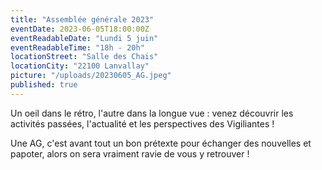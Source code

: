 ```yaml
---
title: "Assemblée générale 2023"
eventDate: 2023-06-05T18:00:00Z
eventReadableDate: "Lundi 5 juin"
eventReadableTime: "18h - 20h"
locationStreet: "Salle des Chais"
locationCity: "22100 Lanvallay"
picture: "/uploads/20230605_AG.jpeg"
published: true
---
```


Un oeil dans le rétro, l'autre dans la longue vue : venez découvrir les activités passées, l'actualité et les perspectives des Vigiliantes !

Une AG, c'est avant tout un bon prétexte pour échanger des nouvelles et papoter, alors on sera vraiment ravie de vous y retrouver !


<!--more-->


